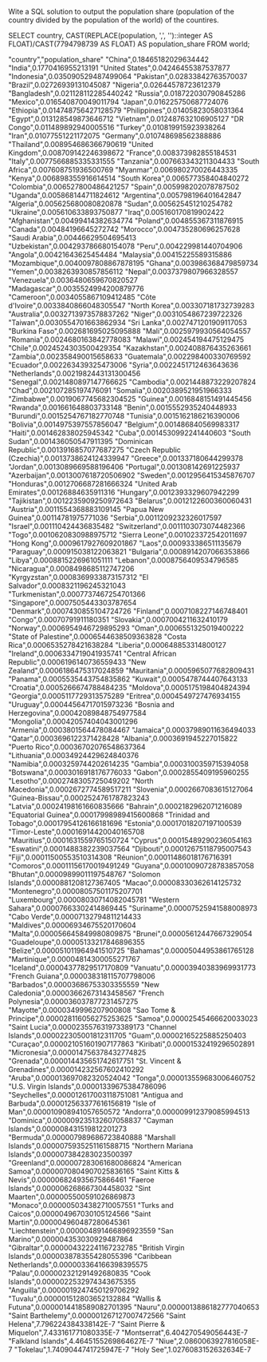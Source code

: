 Wite a SQL solution to output the population share (population of the country divided by the population of the world) of the countires.

SELECT country, CAST(REPLACE(population, ',', '')::integer AS FLOAT)/CAST(7794798739 AS FLOAT) AS population_share FROM world;



"country","population_share"
"China",0.18465182029634442
"India",0.1770416955213191
"United States",0.04246455387537877
"Indonesia",0.035090529487499064
"Pakistan",0.02833842763570037
"Brazil",0.02726939131045087
"Nigeria",0.02644578723612379
"Bangladesh",0.021128112285440242
"Russia",0.018722030790845286
"Mexico",0.016540870049011794
"Japan",0.016225750687724076
"Ethiopia",0.014748756427128579
"Philippines",0.01405823058031364
"Egypt",0.013128549873646712
"Vietnam",0.012487632106905127
"DR Congo",0.011489892940005516
"Turkey",0.010819915923938264
"Iran",0.01077551221172075
"Germany",0.010748698562388886
"Thailand",0.008954686366790619
"United Kingdom",0.008709142246398672
"France",0.008373982855184531
"Italy",0.0077566885335331555
"Tanzania",0.007663343211304433
"South Africa",0.007608751936500769
"Myanmar",0.006980270026443335
"Kenya",0.006898355916614514
"South Korea",0.006577358404840272
"Colombia",0.006527800486421257
"Spain",0.005998202078787502
"Uganda",0.005868144711824612
"Argentina",0.005798196401642847
"Algeria",0.005625680080820878
"Sudan",0.005625451210254782
"Ukraine",0.005610633893750877
"Iraq",0.005160170819902422
"Afghanistan",0.00499414382634774
"Poland",0.004855367311876915
"Canada",0.00484196645272742
"Morocco",0.004735280696257628
"Saudi Arabia",0.00446629504695413
"Uzbekistan",0.004293786680154078
"Peru",0.004229981440704906
"Angola",0.00421643625454484
"Malaysia",0.00415225589315886
"Mozambique",0.0040097808867878195
"Ghana",0.003986368479859734
"Yemen",0.0038263930857856112
"Nepal",0.0037379807966328557
"Venezuela",0.0036480659670820527
"Madagascar",0.0035524994200879776
"Cameroon",0.0034055867109412485
"Côte d'Ivoire",0.0033840866048305547
"North Korea",0.003307181732739283
"Australia",0.0032713973578837262
"Niger",0.0031054867239722326
"Taiwan",0.0030554701663862934
"Sri Lanka",0.0027471201909117053
"Burkina Faso",0.002681695025095888
"Mali",0.0025979930564054557
"Romania",0.0024680163842778083
"Malawi",0.002454194475129475
"Chile",0.0024524303500429354
"Kazakhstan",0.002408876435263661
"Zambia",0.002358490015658633
"Guatemala",0.002298400330769592
"Ecuador",0.002263439325473006
"Syria",0.0022451712463643636
"Netherlands",0.0021982443131300456
"Senegal",0.0021480897147766625
"Cambodia",0.0021448873229207824
"Chad",0.002107285197476091
"Somalia",0.0020389521951966333
"Zimbabwe",0.0019067745682304525
"Guinea",0.0016848151491445456
"Rwanda",0.001661648803733148
"Benin",0.0015552935240448933
"Burundi",0.0015254767182770748
"Tunisia",0.0015162186216390006
"Bolivia",0.0014975397557856047
"Belgium",0.001486840569983317
"Haiti",0.001462838025945342
"Cuba",0.0014530992241440603
"South Sudan",0.001436050547911395
"Dominican Republic",0.0013916857077687275
"Czech Republic (Czechia)",0.0013738624124339947
"Greece",0.001337180644299378
"Jordan",0.0013089669588196406
"Portugal",0.001308142691225937
"Azerbaijan",0.0013007618720506902
"Sweden",0.0012956415345876707
"Honduras",0.0012706687281666324
"United Arab Emirates",0.00126884635911316
"Hungary",0.0012393329607942299
"Tajikistan",0.0012235909250972643
"Belarus",0.0012122600360060431
"Austria",0.0011554368883109145
"Papua New Guinea",0.00114781975771036
"Serbia",0.0011209232326017597
"Israel",0.001110424436835482
"Switzerland",0.0011103073074482366
"Togo",0.0010620830988975712
"Sierra Leone",0.001023372542011697
"Hong Kong",0.0009617927609201867
"Laos",0.000933386511135679
"Paraguay",0.000915038122063821
"Bulgaria",0.0008914207066353866
"Libya",0.0008815226961051111
"Lebanon",0.0008756409534796585
"Nicaragua",0.0008498685112747206
"Kyrgyzstan",0.0008369933873157312
"El Salvador",0.0008321196245321043
"Turkmenistan",0.0007737467254701366
"Singapore",0.0007505443303787654
"Denmark",0.0007430855104724726
"Finland",0.0007108227146748401
"Congo",0.00070791911180351
"Slovakia",0.0007004211632410179
"Norway",0.0006954946729895293
"Oman",0.0006551325019400222
"State of Palestine",0.0006544638509363828
"Costa Rica",0.0006535278421638284
"Liberia",0.000648853314800127
"Ireland",0.0006334719041935741
"Central African Republic",0.0006196140736559433
"New Zealand",0.0006186475317024859
"Mauritania",0.0005965077682809431
"Panama",0.0005535443754835862
"Kuwait",0.0005478744407643133
"Croatia",0.0005266674788484235
"Moldova",0.0005175198404824394
"Georgia",0.0005117729313575289
"Eritrea",0.0004549727476934155
"Uruguay",0.00044564717015973236
"Bosnia and Herzegovina",0.00042089848754977584
"Mongolia",0.00042057404043001296
"Armenia",0.0003801564478084467
"Jamaica",0.00037989011636494033
"Qatar",0.0003696122371428428
"Albania",0.0003691945227015822
"Puerto Rico",0.00036702076548637364
"Lithuania",0.00034924429624840376
"Namibia",0.0003259744202614235
"Gambia",0.0003100359715394058
"Botswana",0.0003016918176776033
"Gabon",0.0002855409195960255
"Lesotho",0.0002748305725049202
"North Macedonia",0.0002672774589517211
"Slovenia",0.0002667083615127064
"Guinea-Bissau",0.0002524761787823243
"Latvia",0.00024198161660835666
"Bahrain",0.0002182962071216089
"Equatorial Guinea",0.00017998989415600868
"Trinidad and Tobago",0.00017954126166181696
"Estonia",0.00017018207197100539
"Timor-Leste",0.00016914420040165708
"Mauritius",0.0001631559765150724
"Cyprus",0.00015489290236054163
"Eswatini",0.0001488382239037564
"Djibouti",0.00012675118795007543
"Fiji",0.00011500553510314308
"Réunion",0.00011486018176716391
"Comoros",0.00011156170019491249
"Guyana",0.00010090728783857058
"Bhutan",0.00009899011197548767
"Solomon Islands",0.0000881208127367405
"Macao",0.00008330362614125732
"Montenegro",0.00008057501175207701
"Luxembourg",0.00008030714082045781
"Western Sahara",0.00007663302414869445
"Suriname",0.00007525941588008973
"Cabo Verde",0.00007132794811214433
"Maldives",0.00006934675520170604
"Malta",0.000056645849980809875
"Brunei",0.00005612447667329054
"Guadeloupe",0.00005133217846896355
"Belize",0.000051011964941510725
"Bahamas",0.00005044953861765128
"Martinique",0.00004814300055271767
"Iceland",0.00004377829517170809
"Vanuatu",0.00003940383969931773
"French Guiana",0.000038318115707798006
"Barbados",0.00003686753303355559
"New Caledonia",0.00003662673143458567
"French Polynesia",0.000036037877231457275
"Mayotte",0.0000349996207900808
"Sao Tome & Principe",0.000028116056275253625
"Samoa",0.00002545466620033023
"Saint Lucia",0.000023557631973389173
"Channel Islands",0.000022305001812311705
"Guam",0.00002165225885250403
"Curaçao",0.000021051601907177863
"Kiribati",0.00001532419296502891
"Micronesia",0.000014756378432774825
"Grenada",0.000014435651742617751
"St. Vincent & Grenadines",0.000014232567602410292
"Aruba",0.000013697082320524042
"Tonga",0.000013559683006460752
"U.S. Virgin Islands",0.00001339675384786096
"Seychelles",0.000012617003118751081
"Antigua and Barbuda",0.000012563377616156819
"Isle of Man",0.000010908941057650572
"Andorra",0.000009912379085994513
"Dominica",0.000009235132607058837
"Cayman Islands",0.000008431519812201273
"Bermuda",0.000007989686723840888
"Marshall Islands",0.0000075935251161588715
"Northern Mariana Islands",0.000007384283023500397
"Greenland",0.000007283061680086824
"American Samoa",0.0000070804907025836165
"Saint Kitts & Nevis",0.000006824935675866461
"Faeroe Islands",0.000006268667304458032
"Sint Maarten",0.000005500591026869873
"Monaco",0.000005034382710057551
"Turks and Caicos",0.000004967030105124566
"Saint Martin",0.000004960487280645361
"Liechtenstein",0.000004891466896923559
"San Marino",0.000004353030929487864
"Gibraltar",0.000004322241167232785
"British Virgin Islands",0.000003878355428055396
"Caribbean Netherlands",0.000003364166398395575
"Palau",0.000002321291492680835
"Cook Islands",0.0000022532974343675355
"Anguilla",0.0000019247450129706292
"Tuvalu",0.000001512803652132884
"Wallis & Futuna",0.0000014418589082701395
"Nauru",0.0000013886182777040653
"Saint Barthelemy",0.000001267127007472566
"Saint Helena",7.796224384338142E-7
"Saint Pierre & Miquelon",7.433161771080335E-7
"Montserrat",6.404270549056443E-7
"Falkland Islands",4.4645155269864627E-7
"Niue",2.0860063927816058E-7
"Tokelau",1.7409044741725947E-7
"Holy See",1.0276083152632634E-7

